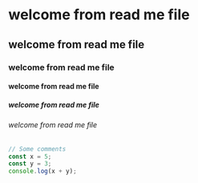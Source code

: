 # welcome from read me file

## welcome from read me file

### welcome from read me file

#### welcome from read me file

##### welcome from read me file

###### welcome from read me file

```js
// Some comments
const x = 5;
const y = 3;
console.log(x + y);
```
